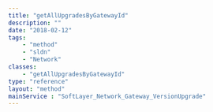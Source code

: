 ```yaml
---
title: "getAllUpgradesByGatewayId"
description: ""
date: "2018-02-12"
tags:
    - "method"
    - "sldn"
    - "Network"
classes:
    - "getAllUpgradesByGatewayId"
type: "reference"
layout: "method"
mainService : "SoftLayer_Network_Gateway_VersionUpgrade"
---
```

